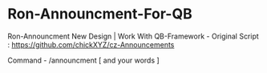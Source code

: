 # Ron-Announcment-For-QB
Ron-Announcment New Design | Work With QB-Framework - Original Script :  https://github.com/chickXYZ/cz-Announcements

Command - /announcment [ and your words ]
